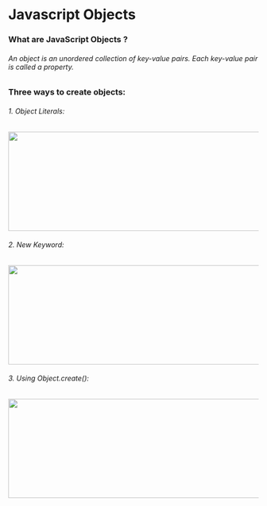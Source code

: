 # Javascript Objects

### What are JavaScript Objects ?
###### An object is an unordered collection of key-value pairs. Each key-value pair is called a property.

### Three ways to create objects:
###### 1. Object Literals:

<img src ="https://user-images.githubusercontent.com/66670426/143689563-4d428235-9afd-4586-9577-088a4a38d3a2.jpg" height="200" width="900">

###### 2. New Keyword:

<img src="https://user-images.githubusercontent.com/66670426/143689709-0c7d4e1f-f689-428a-9fe6-eaece24a7745.jpg" height="200" width="900">

###### 3. Using Object.create():

<img src="https://user-images.githubusercontent.com/66670426/143689730-6cf1393d-5f2b-4b8f-85c8-b2f76940c757.jpg" height="200" width="900">
